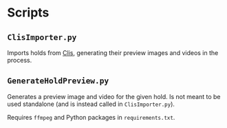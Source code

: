 # Scripts

## `ClisImporter.py`
Imports holds from [Clis](github.com/climber-Apps/Clis), generating their preview images and videos in the process.

## `GenerateHoldPreview.py`
Generates a preview image and video for the given hold.
Is not meant to be used standalone (and is instead called in `ClisImporter.py`).

Requires `ffmpeg` and Python packages in `requirements.txt`.
